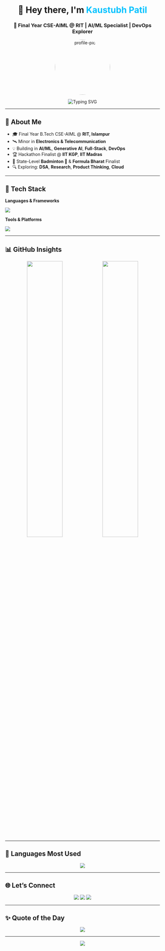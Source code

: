 <h1 align="center">👋 Hey there, I'm <span style="color:#00C2FF;">Kaustubh Patil</span></h1>
<h3 align="center">🚀 Final Year CSE-AIML @ RIT | AI/ML Specialist | DevOps Explorer</h3>

<p align="center">
  <img src="https://avatars.githubusercontent.com/u/YOUR_GITHUB_ID?v=4" width="180" style="border-radius: 50%;" alt="profile-pic"/>
</p>

<p align="center">
  <img src="https://readme-typing-svg.demolab.com?font=Fira+Code&size=22&pause=1000&color=00C2FF&center=true&vCenter=true&width=600&lines=👨‍💻+AI%2FML+Engineer+%7C+Full+Stack+Dev;🎯+Hackathon+Finalist+%7C+RASA+Chatbots+%7C+Gemini+AI;📚+DSA+%7C+DevOps+%7C+Product+Builder+Mindset" alt="Typing SVG" />
</p>

---

## 🧠 About Me
- 🎓 Final Year B.Tech CSE-AIML @ **RIT, Islampur**
- 🛰️ Minor in **Electronics & Telecommunication**
- 💡 Building in **AI/ML**, **Generative AI**, **Full-Stack**, **DevOps**
- 🏆 Hackathon Finalist @ **IIT KGP**, **IIT Madras**
- 🏸 State-Level **Badminton 🥈** & **Formula Bharat** Finalist
- 🔍 Exploring: **DSA**, **Research**, **Product Thinking**, **Cloud**

---

## 🚀 Tech Stack

**Languages & Frameworks**  
<p>
  <img src="https://skillicons.dev/icons?i=python,java,js,html,css,react,nodejs,mongodb,mysql" />
</p>

**Tools & Platforms**  
<p>
  <img src="https://skillicons.dev/icons?i=git,github,linux,vscode,figma,docker" />
</p>

---

## 📊 GitHub Insights

<p align="center">
  <img width="48%" src="https://github-readme-stats.vercel.app/api?username=kaustubhpatil028&show_icons=true&theme=tokyonight&hide_border=true&count_private=true" />
  <img width="48%" src="https://github-readme-streak-stats.herokuapp.com/?user=kaustubhpatil028&theme=tokyonight&hide_border=true" />
</p>

---

## 🧩 Languages Most Used

<p align="center">
  <img src="https://github-readme-stats.vercel.app/api/top-langs/?username=kaustubhpatil028&layout=compact&theme=tokyonight&hide_border=true" />
</p>

---

## 🌐 Let’s Connect

<p align="center">
  <a href="mailto:patilkaustubh2004@gmail.com"><img src="https://img.shields.io/badge/Gmail-D14836?style=for-the-badge&logo=gmail&logoColor=white"/></a>
  <a href="https://www.linkedin.com/in/kaustubh-patil-a55617256/"><img src="https://img.shields.io/badge/LinkedIn-0A66C2?style=for-the-badge&logo=linkedin&logoColor=white"/></a>
  <a href="https://github.com/kaustubhpatil028"><img src="https://img.shields.io/badge/GitHub-000?style=for-the-badge&logo=github&logoColor=white"/></a>
</p>

---

## ✨ Quote of the Day

<p align="center">
  <img src="https://quotes-github-readme.vercel.app/api?type=horizontal&theme=tokyonight" />
</p>

---

<p align="center">
  <img src="https://capsule-render.vercel.app/api?type=waving&color=gradient&height=150&section=footer"/>
</p>
